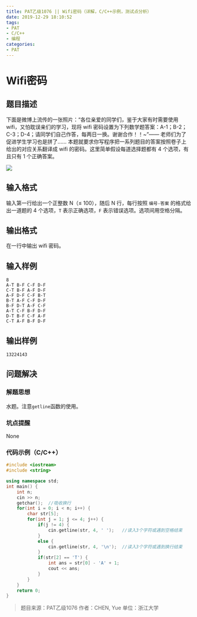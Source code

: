 ```yaml
---
title: PAT乙级1076 || Wifi密码（详解，C/C++示例，测试点分析）
date: 2019-12-29 18:10:52
tags:
- PAT
- C/C++
- 编程
categories:
- PAT
---
```


# **Wifi密码**
## **题目描述**
下面是微博上流传的一张照片：“各位亲爱的同学们，鉴于大家有时需要使用 wifi，又怕耽误亲们的学习，现将 wifi 密码设置为下列数学题答案：A-1；B-2；C-3；D-4；请同学们自己作答，每两日一换。谢谢合作！！~”—— 老师们为了促进学生学习也是拼了…… 本题就要求你写程序把一系列题目的答案按照卷子上给出的对应关系翻译成 wifi 的密码。这里简单假设每道选择题都有 4 个选项，有且只有 1 个正确答案。

![](https://images.ptausercontent.com/7e56be3f-caba-45f1-b9cb-38a96d44de76.jpg)

## **输入格式**
输入第一行给出一个正整数 N（≤ 100），随后 N 行，每行按照 `编号-答案` 的格式给出一道题的 4 个选项，`T` 表示正确选项，`F` 表示错误选项。选项间用空格分隔。

## **输出格式**

在一行中输出 wifi 密码。

## **输入样例**
```null
8
A-T B-F C-F D-F
C-T B-F A-F D-F
A-F D-F C-F B-T
B-T A-F C-F D-F
B-F D-T A-F C-F
A-T C-F B-F D-F
D-T B-F C-F A-F
C-T A-F B-F D-F
```
## **输出样例**
```null
13224143
```

## 问题解决
### 解题思想
水题。注意`getline`函数的使用。

### 坑点提醒

None

### 代码示例（C/C++）

```cpp
#include <iostream>
#include <string>

using namespace std;
int main() {
    int n;
    cin >> n;
    getchar();  //吸收换行
    for(int i = 0; i < n; i++) {
        char str[5];
        for(int j = 1; j <= 4; j++) {
            if(j != 4) {
                cin.getline(str, 4, ' ');   //读入3个字符或遇到空格结束
            }
            else {
                cin.getline(str, 4, '\n'); 	//读入3个字符或遇到换行结束
            }
            if(str[2] == 'T') {
                int ans = str[0] - 'A' + 1;
                cout << ans;
            }
        }
    }
    return 0;
}
```
> 题目来源：PAT乙级1076
> 作者：CHEN, Yue
> 单位：浙江大学